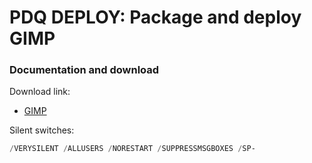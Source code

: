 # PDQ DEPLOY: Package and deploy GIMP
### Documentation and download
Download link:

* [GIMP](https://www.gimp.org/downloads/)

Silent switches:
```powershell
/VERYSILENT /ALLUSERS /NORESTART /SUPPRESSMSGBOXES /SP-
```